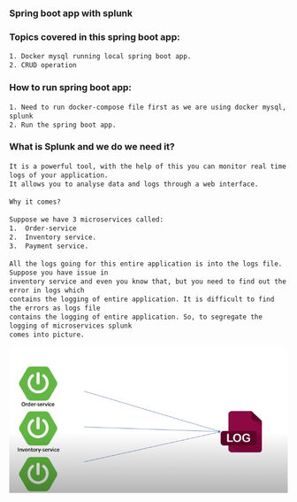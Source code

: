 ### Spring boot app with splunk


### Topics covered in this spring boot app:
```shell
1. Docker mysql running local spring boot app.
2. CRUD operation
```

### How to run spring boot app:
```shell
1. Need to run docker-compose file first as we are using docker mysql, splunk
2. Run the spring boot app.
```

### What is Splunk and we do we need it?
```shell
It is a powerful tool, with the help of this you can monitor real time logs of your application. 
It allows you to analyse data and logs through a web interface. 

Why it comes?

Suppose we have 3 microservices called:
1.	Order-service
2.	Inventory service.
3.	Payment service.

All the logs going for this entire application is into the logs file. Suppose you have issue in
inventory service and even you know that, but you need to find out the error in logs which 
contains the logging of entire application. It is difficult to find the errors as logs file 
contains the logging of entire application. So, to segregate the logging of microservices splunk
comes into picture. 

```
![Alt Text](img/img.png)


